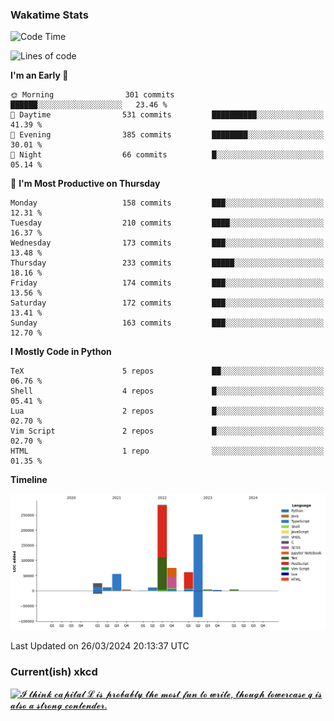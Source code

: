 ### Wakatime Stats
<!--START_SECTION:waka-->
![Code Time](http://img.shields.io/badge/Code%20Time-2%2C425%20hrs%203%20mins-blue)

![Lines of code](https://img.shields.io/badge/From%20Hello%20World%20I%27ve%20Written-722.3%20thousand%20lines%20of%20code-blue)

**I'm an Early 🐤** 

```text
🌞 Morning                301 commits         ██████░░░░░░░░░░░░░░░░░░░   23.46 % 
🌆 Daytime                531 commits         ██████████░░░░░░░░░░░░░░░   41.39 % 
🌃 Evening                385 commits         ████████░░░░░░░░░░░░░░░░░   30.01 % 
🌙 Night                  66 commits          █░░░░░░░░░░░░░░░░░░░░░░░░   05.14 % 
```
📅 **I'm Most Productive on Thursday** 

```text
Monday                   158 commits         ███░░░░░░░░░░░░░░░░░░░░░░   12.31 % 
Tuesday                  210 commits         ████░░░░░░░░░░░░░░░░░░░░░   16.37 % 
Wednesday                173 commits         ███░░░░░░░░░░░░░░░░░░░░░░   13.48 % 
Thursday                 233 commits         █████░░░░░░░░░░░░░░░░░░░░   18.16 % 
Friday                   174 commits         ███░░░░░░░░░░░░░░░░░░░░░░   13.56 % 
Saturday                 172 commits         ███░░░░░░░░░░░░░░░░░░░░░░   13.41 % 
Sunday                   163 commits         ███░░░░░░░░░░░░░░░░░░░░░░   12.70 % 
```


**I Mostly Code in Python** 

```text
TeX                      5 repos             ██░░░░░░░░░░░░░░░░░░░░░░░   06.76 % 
Shell                    4 repos             █░░░░░░░░░░░░░░░░░░░░░░░░   05.41 % 
Lua                      2 repos             █░░░░░░░░░░░░░░░░░░░░░░░░   02.70 % 
Vim Script               2 repos             █░░░░░░░░░░░░░░░░░░░░░░░░   02.70 % 
HTML                     1 repo              ░░░░░░░░░░░░░░░░░░░░░░░░░   01.35 % 
```



**Timeline**

![Lines of Code chart](https://raw.githubusercontent.com/joshuajeschek/joshuajeschek/main/assets/bar_graph.png)


 Last Updated on 26/03/2024 20:13:37 UTC
<!--END_SECTION:waka-->

### Current(ish) xkcd
<a id="xkcd-a" title="𝓘 𝓽𝓱𝓲𝓷𝓴 𝓬𝓪𝓹𝓲𝓽𝓪𝓵 𝓛 𝓲𝓼 𝓹𝓻𝓸𝓫𝓪𝓫𝓵𝔂 𝓽𝓱𝓮 𝓶𝓸𝓼𝓽 𝓯𝓾𝓷 𝓽𝓸 𝔀𝓻𝓲𝓽𝓮, 𝓽𝓱𝓸𝓾𝓰𝓱 𝓵𝓸𝔀𝓮𝓻𝓬𝓪𝓼𝓮 𝓺 𝓲𝓼 𝓪𝓵𝓼𝓸 𝓪 𝓼𝓽𝓻𝓸𝓷𝓰 𝓬𝓸𝓷𝓽𝓮𝓷𝓭𝓮𝓻." href="https://www.xkcd.com" target="_blank">
        <img align="center" id="xkcd-img" src="https://imgs.xkcd.com/comics/greenland_size.png" alt="𝓘 𝓽𝓱𝓲𝓷𝓴 𝓬𝓪𝓹𝓲𝓽𝓪𝓵 𝓛 𝓲𝓼 𝓹𝓻𝓸𝓫𝓪𝓫𝓵𝔂 𝓽𝓱𝓮 𝓶𝓸𝓼𝓽 𝓯𝓾𝓷 𝓽𝓸 𝔀𝓻𝓲𝓽𝓮, 𝓽𝓱𝓸𝓾𝓰𝓱 𝓵𝓸𝔀𝓮𝓻𝓬𝓪𝓼𝓮 𝓺 𝓲𝓼 𝓪𝓵𝓼𝓸 𝓪 𝓼𝓽𝓻𝓸𝓷𝓰 𝓬𝓸𝓷𝓽𝓮𝓷𝓭𝓮𝓻." height=300 />
</a>
